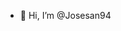 - 👋 Hi, I’m @Josesan94


<!---
Josesan94/Josesan94 is a ✨ special ✨ repository because its `README.md` (this file) appears on your GitHub profile.
You can click the Preview link to take a look at your changes.
--->

